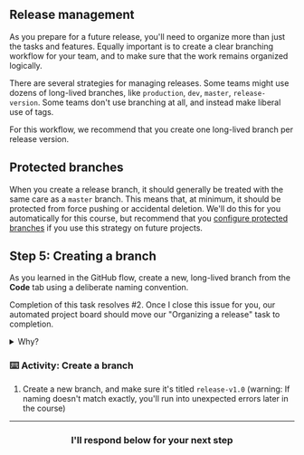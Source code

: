 ## Release management

As you prepare for a future release, you'll need to organize more than just the tasks and features. Equally important is to create a clear branching workflow for your team, and to make sure that the work remains organized logically.

There are several strategies for managing releases. Some teams might use dozens of long-lived branches, like `production`, `dev`, `master`, `release-version`. Some teams don't use branching at all, and instead make liberal use of tags.

For this workflow, we recommend that you create one long-lived branch per release version.

## Protected branches

When you create a release branch, it should generally be treated with the same care as a `master` branch. This means that, at minimum, it should be protected from force pushing or accidental deletion. We'll do this for you automatically for this course, but recommend that you [configure protected branches](https://help.github.com/articles/configuring-protected-branches/) if you use this strategy on future projects.

## Step 5: Creating a branch

As you learned in the GitHub flow, create a new, long-lived branch from the **Code** tab using a deliberate naming convention.

Completion of this task resolves #2. Once I close this issue for you, our automated project board should move our "Organizing a release" task to completion.

<details><summary>Why?</summary>

All issues and pull requests can be closed [via keywords](https://help.github.com/articles/closing-issues-using-keywords/).

Since this issue relates to organizing a release, I linked it to our previous issue with a direct mention (`#2`). Once this task is complete, I'll close the issue. When this issue closes, it will also close #2, due to the use of `close` and `resolves` as keywords. Assuming we set up automation on our project board correctly, an issue closure will move an "In Progress" issue that is closed to the "Done" column.

</details>


### :keyboard: Activity: Create a branch

1. Create a new branch, and make sure it's titled `release-v1.0` (warning: If naming doesn't match exactly, you'll run into unexpected errors later in the course)

<hr>
<h3 align="center">I'll respond below for your next step</h3>
